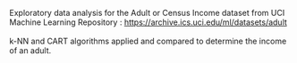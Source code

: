 Exploratory data analysis for the Adult or Census Income dataset from UCI Machine Learning Repository : https://archive.ics.uci.edu/ml/datasets/adult<br><br>
k-NN and CART algorithms applied and compared to determine the income of an adult.

